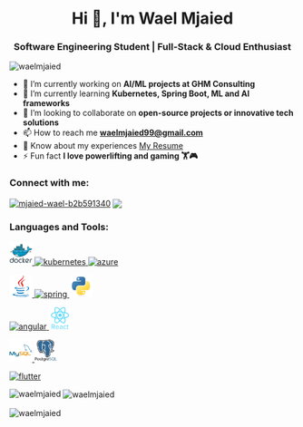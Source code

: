 <h1 align="center">Hi 👋, I'm Wael Mjaied</h1>
<h3 align="center">Software Engineering Student | Full-Stack & Cloud Enthusiast</h3>

<p align="left"> <img src="https://komarev.com/ghpvc/?username=waelmjaied&label=Profile%20views&color=0e75b6&style=flat" alt="waelmjaied" /> </p>

- 🔭 I’m currently working on **AI/ML projects at GHM Consulting**
- 🌱 I’m currently learning **Kubernetes, Spring Boot, ML and AI frameworks**
- 👯 I’m looking to collaborate on **open-source projects or innovative tech solutions**
- 📫 How to reach me **waelmjaied99@gmail.com**
- 📄 Know about my experiences [My Resume](https://drive.google.com/file/d/1XJbkiWwHCfu2eJX39wfCgs8G8tqi7qY5/view)
- ⚡ Fun fact **I love powerlifting and gaming 🏋️🎮**

<h3 align="left">Connect with me:</h3>
<p align="left">
<a href="https://linkedin.com/in/mjaied-wael-b2b591340" target="blank"><img align="center" src="https://raw.githubusercontent.com/rahuldkjain/github-profile-readme-generator/master/src/images/icons/Social/linked-in-alt.svg" alt="mjaied-wael-b2b591340" height="30" width="40" /></a>
<a href="mailto:waelmjaied99@gmail.com" target="blank"><img align="center" src="https://img.shields.io/badge/Gmail-D14836?style=for-the-badge&logo=gmail&logoColor=white" height="30" /></a>
</p>

<h3 align="left">Languages and Tools:</h3>
<p align="left"> 
  <!-- Cloud & DevOps -->
  <a href="https://www.docker.com/" target="_blank" rel="noreferrer"> <img src="https://raw.githubusercontent.com/devicons/devicon/master/icons/docker/docker-original-wordmark.svg" alt="docker" width="40" height="40"/> </a>
  <a href="https://kubernetes.io" target="_blank" rel="noreferrer"> <img src="https://www.vectorlogo.zone/logos/kubernetes/kubernetes-icon.svg" alt="kubernetes" width="40" height="40"/> </a>
  <a href="https://azure.microsoft.com" target="_blank" rel="noreferrer"> <img src="https://www.vectorlogo.zone/logos/microsoft_azure/microsoft_azure-icon.svg" alt="azure" width="40" height="40"/> </a>
  
  <!-- Backend -->
  <a href="https://www.java.com" target="_blank" rel="noreferrer"> <img src="https://raw.githubusercontent.com/devicons/devicon/master/icons/java/java-original.svg" alt="java" width="40" height="40"/> </a>
  <a href="https://spring.io/" target="_blank" rel="noreferrer"> <img src="https://www.vectorlogo.zone/logos/springio/springio-icon.svg" alt="spring" width="40" height="40"/> </a>
  <a href="https://www.python.org" target="_blank" rel="noreferrer"> <img src="https://raw.githubusercontent.com/devicons/devicon/master/icons/python/python-original.svg" alt="python" width="40" height="40"/> </a>
  
  <!-- Frontend -->
  <a href="https://angular.io" target="_blank" rel="noreferrer"> <img src="https://angular.io/assets/images/logos/angular/angular.svg" alt="angular" width="40" height="40"/> </a>
  <a href="https://reactjs.org/" target="_blank" rel="noreferrer"> <img src="https://raw.githubusercontent.com/devicons/devicon/master/icons/react/react-original-wordmark.svg" alt="react" width="40" height="40"/> </a>
  
  <!-- Databases -->
  <a href="https://www.mysql.com/" target="_blank" rel="noreferrer"> <img src="https://raw.githubusercontent.com/devicons/devicon/master/icons/mysql/mysql-original-wordmark.svg" alt="mysql" width="40" height="40"/> </a>
  <a href="https://www.postgresql.org" target="_blank" rel="noreferrer"> <img src="https://raw.githubusercontent.com/devicons/devicon/master/icons/postgresql/postgresql-original-wordmark.svg" alt="postgresql" width="40" height="40"/> </a>
  
  <!-- Mobile -->
  <a href="https://flutter.dev" target="_blank" rel="noreferrer"> <img src="https://www.vectorlogo.zone/logos/flutterio/flutterio-icon.svg" alt="flutter" width="40" height="40"/> </a>
</p>

<p><img align="left" src="https://github-readme-stats.vercel.app/api/top-langs?username=waelmjaied&show_icons=true&locale=en&layout=compact" alt="waelmjaied" /></p>

<p>&nbsp;<img align="center" src="https://github-readme-stats.vercel.app/api?username=waelmjaied&show_icons=true&locale=en" alt="waelmjaied" /></p>

<p><img align="center" src="https://github-readme-streak-stats.herokuapp.com/?user=waelmjaied&" alt="waelmjaied" /></p>
